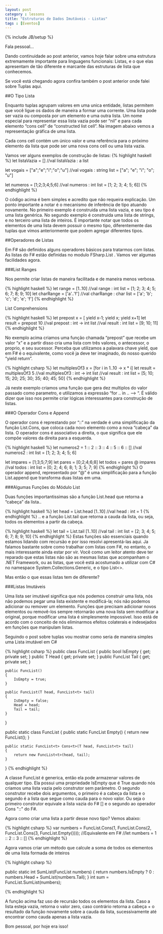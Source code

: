 ```yaml
---
layout: post
category : lessons
title: "Estruturas de Dados Imutáveis - Listas"
tags : [Eventos]
---
```

{% include JB/setup %}

Fala pessoal…

Dando continuidade ao post anterior, vamos hoje falar sobre uma estrutura extremamente importante para linguagens funcionais: Listas, e o que elas apresentam de tão diferente e marcante das estruturas de lista que conhecemos.

Se você está chegando agora confira também o post anterior onde falei sobre Tuplas aqui.

##O Tipo Lista

Enquanto tuplas agrupam valores em uma unica entidade, listas permitem que você ligue os dados de maneira a formar uma corrente. Uma lista pode ser vazia ou composta por um elemento e uma outra lista. Um nome especial para representar essa lista vazia pode ser “nil” e para cada elemento “cons cell” de “constructed list cell”. Na imagem abaixo vemos a representação gráfica de uma lista.

Cada cons cell contém um único valor e uma referência para o próximo elemento da lista que pode ser uma nova cons cell ou uma lista vazia.

Vamos ver alguns exemplos de construção de listas:
{% highlight haskell %}
let listaVazia = [] 
//val listaVazia : a list
 
let vogais = ["a";"e";"i";"o";"u"] 
//val vogais : string list = ["a"; "e"; "i"; "o"; "u"]
 
let numeros = [1;2;3;4;5;6] 
//val numeros : int list = [1; 2; 3; 4; 5; 6]]
{% endhighlight %}

O código acima é bem simples e acredito que não requeira explicação. Um ponto importante a notar é o mecanismo de inferência de tipo atuando novamente. No primeiro exemplo é construida uma lista vazia, e seu tipo é uma lista genérica. No segundo exemplo é construida uma lista de strings, e no terceiro uma lista de inteiros. É importante notar que todos os elementos de uma lista devem possuir o mesmo tipo, diferentemente das tuplas que vimos anteriormente que podem agregar diferentes tipos.

##Operadores de Listas

Em F# são definidos alguns operadores básicos para tratarmos com listas. As listas do F# estão definidas no modulo FSharp.List . Vamos ver algumas facilidades agora.

###List Ranges

Nos permite criar listas de maneira facilitada e de maneira menos verbosa.

{% highlight haskell %}
let range = [1..10] 
//val range : int list = [1; 2; 3; 4; 5; 6; 7; 8; 9; 10]
let charRange = ['a'..'f'] 
//val charRange : char list = ['a'; 'b'; 'c'; 'd'; 'e'; 'f']
{% endhighlight %}

List Comprehensions

{% highlight haskell %}
let prepost x = [ yield x-1; yield x; yield x+1] 
let result = prepost 10 
//val prepost : int -> int list 
//val result : int list = [9; 10; 11]
{% endhighlight %}

No exemplo acima criamos uma função chamada “prepost” que recebe um valor “x” e a partir disso cria uma lista com três valores, o antecessor, o proprio, e seu sucessor. Perceba que utilizamos a palavara chave yield, que em F# é o equivalente, como você ja deve ter imaginado, do nosso querido “yield return”.

{% highlight csharp %}
let multiplesOf3 x = [for i in 1..10 -> x * i] 
let result = multiplesOf3 5 
//val multiplesOf3 : int -> int list
//val result : int list = [5; 10; 15; 20; 25; 30; 35; 40; 45; 50]
{% endhighlight %}

Já neste exemplo criamos uma função que gera dez multiplos do valor passado como parametro, e utilizamos a expressão “for .. in .. –> “. É válido dizer que isso nos permite criar lógicas interessantes para construção de listas.

###O Operador Cons e Append

O operador cons é represtando por “::” na verdade é uma simplificação da função List.Cons, que coloca cada novo elemento como a nova “cabeça” da lista. O operador cons é associativo a direita, o que significa que ele compõe valores da direita para a esquerda.

{% highlight haskell %}
let numeros2 = 1 :: 2 :: 3 :: 4 :: 5 :: 6 :: [] 
//val numeros2 : int list = [1; 2; 3; 4; 5; 6]
 
let impares = [1;3;5;7;9] 
let pares = [0;2;4;6;8]
let todos = pares @ impares 
//val todos : int list = [0; 2; 4; 6; 8; 1; 3; 5; 7; 9]
{% endhighlight %}
O operador append, representado por “@”  é uma simplificação para a função List.append que transforma duas listas em uma.

###Algumas Funções do Módulo List

Duas funções importantissimas são a função List.head que retorna a “cabeça” da lista..

{% highlight haskell %}
let head = List.head [1..10] 
//val head : int = 1
{% endhighlight %}
.. e a função List.tail que retorna a cauda da lista, ou seja, todos os elementos a partir da cabeça.

{% highlight haskell %}
let tail = List.tail [1..10] 
//val tail : int list = [2; 3; 4; 5; 6; 7; 8; 9; 10]
{% endhighlight %}
Estas funções são essenciais quando estamos lidando com recursão e por isso resolvi apresentá-las aqui. Ja falamos bastante sobre como trabalhar com listas com F#, no entanto, o mais interessante ainda estar por vir. Você como um leitor atento deve ter reparado que estas listas não são as mesmas listas que acompanham o .NET Framework, ou as listas, que você está acostumado a utilizar com C# no namespace System.Collections.Generic, e o tipo List<>.

Mas então o que essas listas tem de diferente?

###Listas Imutáveis

Uma lista ser imutável significa que nós podemos construir uma lista, nós não podemos pegar uma lista existente e modificá-la; nós não podemos adicionar ou remover um elemento. Funções que precisam adicionar novos elementos ou removê-los sempre retornarão uma nova lista sem modificar a original, porque modificar uma lista é simplesmente impossivel. Isso está de acordo com o conceito de nós eliminarmos efeitos colaterais e indesejados em funções que manipulam listas.

Seguindo o post sobre tuplas vou mostrar como seria de maneira simples uma Lista imutável em C#

{% highlight csharp %}
public class FuncList<t>
{
    public bool IsEmpty { get; private set; }
    public T Head { get; private set; }
    public FuncList<t> Tail { get; private set; }
 
    public FuncList()
    {
        IsEmpty = true;
    }
 
    public FuncList(T head, FuncList<t> tail)
    {
        IsEmpty = false;
        Head = head;
        Tail = tail;
    }
}
 
public static class FuncList
{
    public static FuncList<t> Empty<t>()
    {
        return new FuncList<t>();
    }
 
    public static FuncList<t> Cons<t>(T head, FuncList<t> tail)
    {
        return new FuncList<t>(head, tail);
    }
}
{% endhighlight %}

A classe FuncList é generica, então ela pode armazenar valores de qualquer tipo. Ela possui uma propriedade IsEmpty que é True quando nós criamos uma lista vazia pelo construtor sem parâmetro. O segundo construtor recebe dois argumentos, o primeiro é a cabeça da lista e o segundo é a lista que segue como cauda para o novo valor. 
Ou seja o primeiro construtor equivale a lista vazia do F# [] e o segundo ao operador Cons "::"  do F#.

Agora como criar uma lista a partir desse novo tipo? Vemos abaixo:

{% highlight csharp %}
var numbers = FuncList.Cons(1, FuncList.Cons(2, FuncList.Cons(3, FuncList.Empty<int>())));
//Equivalente em F#
//let numbers = 1 :: 2 :: 3 :: []
{% endhighlight %}

Agora vamos criar um método que calcule a soma de todos os elementos de uma lista formada de inteiros

{% highlight csharp %}

public static int SumList(FuncList<int> numbers)
{
    return numbers.IsEmpty ? 0 : numbers.Head + SumList(numbers.Tail);
}
int sum = FuncList.SumList(numbers);

{% endhighlight %}

A função acima faz uso de recursão todos os elementos da lista. Caso a lista esteja vazia, retorna o valor zero, caso contrário retorna a cabeça + o resultado da função novamente sobre a cauda da lista, sucessivamente até encontrar como cauda apenas a lista vazia.

Bom pessoal, por hoje era isso!